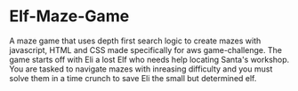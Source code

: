 # Elf-Maze-Game
A maze game that uses depth first search logic to create mazes with javascript, HTML and CSS made specifically for aws game-challenge. The game starts off with Eli a lost Elf who needs help locating Santa's workshop. You are tasked to navigate mazes with inreasing difficulty and you must solve them in a time crunch to save Eli the small but determined elf.
